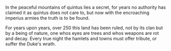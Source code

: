 In the peaceful mountains of quintus lies a secret, for years no authority has claimed it as quintus does not care to, but now with the encroaching imperius armies the truth is to be found.

For years upon years, over 250 this land has been ruled, not by its clan but by a being of nature, one whos eyes are trees and whos weapons are rot and decay. Every true night the hamlets and towns must offer tribute, or suffer the Duke's wrath. 